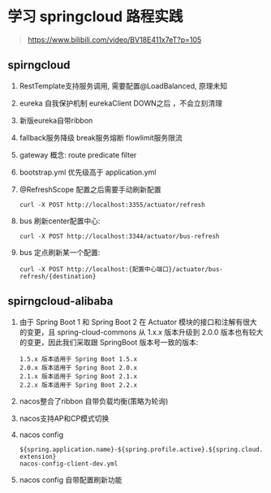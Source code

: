 # 学习 springcloud 路程实践 

> https://www.bilibili.com/video/BV18E411x7eT?p=105

## spirngcloud

1. RestTemplate支持服务调用, 需要配置@LoadBalanced, 原理未知

2. eureka 自我保护机制 eurekaClient DOWN之后 ，不会立刻清理

3. 新版eureka自带ribbon  

4. fallback服务降级 break服务熔断 flowlimit服务限流

5. gateway 概念: route  predicate filter

6. bootstrap.yml 优先级高于 application.yml

7. @RefreshScope 配置之后需要手动刷新配置 

   ```
   curl -X POST http://localhost:3355/actuator/refresh
   ```

8. bus 刷新center配置中心: 

   ```
   curl -X POST http://localhost:3344/actuator/bus-refresh
   ```

9. bus 定点刷新某一个配置: 

   ```
   curl -X POST http://localhost:{配置中心端口}/actuator/bus-refresh/{destination}
   ```

## spirngcloud-alibaba

1. 由于 Spring Boot 1 和 Spring Boot 2 在 Actuator 模块的接口和注解有很大的变更，且 spring-cloud-commons 从 1.x.x 版本升级到 2.0.0 版本也有较大的变更，因此我们采取跟 SpringBoot 版本号一致的版本:

    ```
    1.5.x 版本适用于 Spring Boot 1.5.x
    2.0.x 版本适用于 Spring Boot 2.0.x
    2.1.x 版本适用于 Spring Boot 2.1.x
    2.2.x 版本适用于 Spring Boot 2.2.x
    ```

2. nacos整合了ribbon 自带负载均衡(策略为轮询)

3. nacos支持AP和CP模式切换

4. nacos config 

    ```
    ${spring.application.name}-${spring.profile.active}.${spring.cloud.nacos.config.file-extension}
    nacos-config-client-dev.yml
    ```
5. nacos config 自带配置刷新功能

